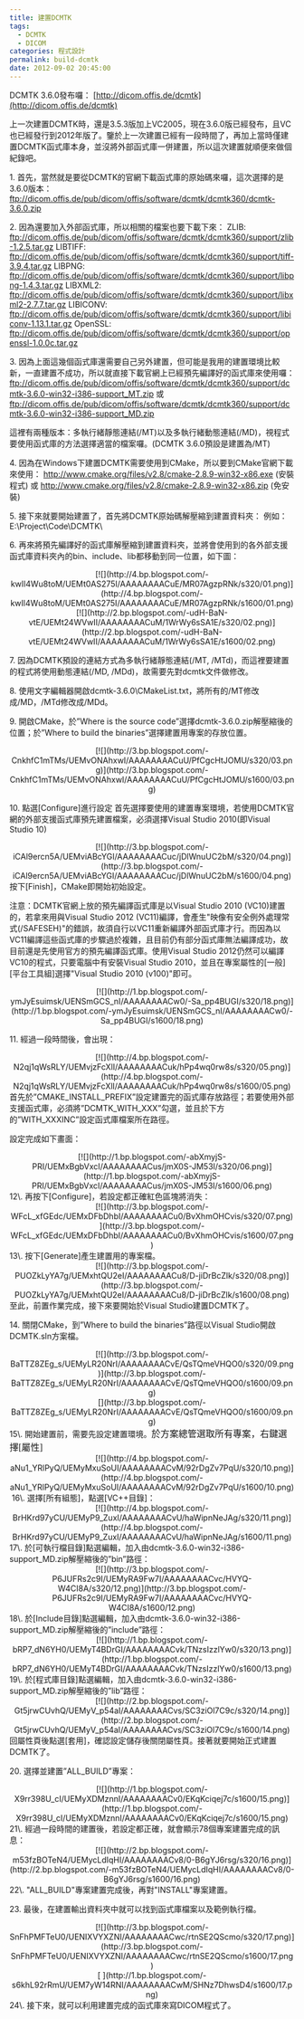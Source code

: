 ```yaml
---
title: 建置DCMTK
tags:
  - DCMTK
  - DICOM
categories: 程式設計
permalink: build-dcmtk
date: 2012-09-02 20:45:00
---
```


DCMTK 3.6.0發布囉：
[http://dicom.offis.de/dcmtk](http://dicom.offis.de/dcmtk)

上一次建置DCMTK時，還是3.5.3版加上VC2005，現在3.6.0版已經發布，且VC也已經發行到2012年版了。鑒於上一次建置已經有一段時間了，再加上當時僅建置DCMTK函式庫本身，並沒將外部函式庫一併建置，所以這次建置就順便來做個紀錄吧。

<!-- more -->

1\. 首先，當然就是要從DCMTK的官網下載函式庫的原始碼來囉，這次選擇的是3.6.0版本：
ftp://dicom.offis.de/pub/dicom/offis/software/dcmtk/dcmtk360/dcmtk-3.6.0.zip

2\. 因為還要加入外部函式庫，所以相關的檔案也要下載下來：
ZLIB:
ftp://dicom.offis.de/pub/dicom/offis/software/dcmtk/dcmtk360/support/zlib-1.2.5.tar.gz
LIBTIFF:
ftp://dicom.offis.de/pub/dicom/offis/software/dcmtk/dcmtk360/support/tiff-3.9.4.tar.gz
LIBPNG:
ftp://dicom.offis.de/pub/dicom/offis/software/dcmtk/dcmtk360/support/libpng-1.4.3.tar.gz
LIBXML2:
ftp://dicom.offis.de/pub/dicom/offis/software/dcmtk/dcmtk360/support/libxml2-2.7.7.tar.gz
LIBICONV:
ftp://dicom.offis.de/pub/dicom/offis/software/dcmtk/dcmtk360/support/libiconv-1.13.1.tar.gz
OpenSSL:
ftp://dicom.offis.de/pub/dicom/offis/software/dcmtk/dcmtk360/support/openssl-1.0.0c.tar.gz

3\. 因為上面這幾個函式庫還需要自己另外建置，但可能是我用的建置環境比較新，一直建置不成功，所以就直接下載官網上已經預先編譯好的函式庫來使用囉：
ftp://dicom.offis.de/pub/dicom/offis/software/dcmtk/dcmtk360/support/dcmtk-3.6.0-win32-i386-support_MT.zip
或
ftp://dicom.offis.de/pub/dicom/offis/software/dcmtk/dcmtk360/support/dcmtk-3.6.0-win32-i386-support_MD.zip

這裡有兩種版本：多執行緒靜態連結(/MT)以及多執行緒動態連結(/MD)，視程式要使用函式庫的方法選擇適當的檔案囉。(DCMTK 3.6.0預設是建置為/MT)

4\. 因為在Windows下建置DCMTK需要使用到CMake，所以要到CMake官網下載來使用：
http://www.cmake.org/files/v2.8/cmake-2.8.9-win32-x86.exe (安裝程式)
或
http://www.cmake.org/files/v2.8/cmake-2.8.9-win32-x86.zip (免安裝)

5\. 接下來就要開始建置了，首先將DCMTK原始碼解壓縮到建置資料夾：
例如：E:\Project\Code\DCMTK\

6\. 再來將預先編譯好的函式庫解壓縮到建置資料夾，並將會使用到的各外部支援函式庫資料夾內的bin、include、lib都移動到同一位置，如下圖：
<div class="separator" style="clear: both; text-align: center;">[![](http://4.bp.blogspot.com/-kwIl4Wu8toM/UEMt0AS275I/AAAAAAAACuE/MR07AgzpRNk/s320/01.png)](http://4.bp.blogspot.com/-kwIl4Wu8toM/UEMt0AS275I/AAAAAAAACuE/MR07AgzpRNk/s1600/01.png)</div>
<div class="separator" style="clear: both; text-align: center;">[![](http://2.bp.blogspot.com/-udH-BaN-vtE/UEMt24WVwII/AAAAAAAACuM/1WrWy6sSA1E/s320/02.png)](http://2.bp.blogspot.com/-udH-BaN-vtE/UEMt24WVwII/AAAAAAAACuM/1WrWy6sSA1E/s1600/02.png)</div>

7\. 因為DCMTK預設的連結方式為多執行緒靜態連結(/MT, /MTd)，而這裡要建置的程式將使用動態連結(/MD, /MDd)，故需要先對dcmtk文件做修改。

8\. 使用文字編輯器開啟dcmtk-3.6.0\CMakeList.txt，將所有的/MT修改成/MD，/MTd修改成/MDd。

9\. 開啟CMake，於”Where is the source code”選擇dcmtk-3.6.0.zip解壓縮後的位置；於”Where to build the binaries”選擇建置用專案的存放位置。

<div class="separator" style="clear: both; text-align: center;">[![](http://3.bp.blogspot.com/-CnkhfC1mTMs/UEMvONAhxwI/AAAAAAAACuU/PfCgcHtJOMU/s320/03.png)](http://3.bp.blogspot.com/-CnkhfC1mTMs/UEMvONAhxwI/AAAAAAAACuU/PfCgcHtJOMU/s1600/03.png)</div>

[](http://3.bp.blogspot.com/-iCAl9ercn5A/UEMviABcYGI/AAAAAAAACuc/jDlWnuUC2bM/s1600/04.png)

10\. 點選[Configure]進行設定
首先選擇要使用的建置專案環境，若使用DCMTK官網的外部支援函式庫預先建置檔案，必須選擇Visual Studio 2010(即Visual Studio 10)
<div class="separator" style="clear: both; text-align: center;"></div><div class="separator" style="clear: both; text-align: center;">[![](http://3.bp.blogspot.com/-iCAl9ercn5A/UEMviABcYGI/AAAAAAAACuc/jDlWnuUC2bM/s320/04.png)](http://3.bp.blogspot.com/-iCAl9ercn5A/UEMviABcYGI/AAAAAAAACuc/jDlWnuUC2bM/s1600/04.png)</div>
按下[Finish]，CMake即開始初始設定。

注意：DCMTK官網上放的預先編譯函式庫是以Visual Studio 2010 (VC10)建置的，若拿來用與Visual Studio 2012 (VC11)編譯，會產生"映像有安全例外處理常式(/SAFESEH)"的錯誤，故須自行以VC11重新編譯外部函式庫才行。而因為以VC11編譯這些函式庫的步驟過於複雜，且目前仍有部分函式庫無法編譯成功，故目前還是先使用官方的預先編譯函式庫。使用Visual Studio  2012仍然可以編譯VC10的程式，只要電腦中有安裝Visual Studio 2010，並且在專案屬性的[一般]\[平台工具組]選擇"Visual  Studio 2010 (v100)"即可。
<div class="separator" style="clear: both; text-align: center;">[![](http://1.bp.blogspot.com/-ymJyEsuimsk/UENSmGCS_nI/AAAAAAAACw0/-Sa_pp4BUGI/s320/18.png)](http://1.bp.blogspot.com/-ymJyEsuimsk/UENSmGCS_nI/AAAAAAAACw0/-Sa_pp4BUGI/s1600/18.png)</div>

11\. 經過一段時間後，會出現：
<div class="separator" style="clear: both; text-align: center;">[![](http://4.bp.blogspot.com/-N2qj1qWsRLY/UEMvjzFcXlI/AAAAAAAACuk/hPp4wq0rw8s/s320/05.png)](http://4.bp.blogspot.com/-N2qj1qWsRLY/UEMvjzFcXlI/AAAAAAAACuk/hPp4wq0rw8s/s1600/05.png)</div>
首先於”CMAKE_INSTALL_PREFIX”設定建置完的函式庫存放路徑；若要使用外部支援函式庫，必須將”DCMTK_WITH_XXX”勾選，並且於下方的”WITH_XXXINC”設定函式庫檔案所在路徑。 

設定完成如下畫面：
<div class="separator" style="clear: both; text-align: center;">[![](http://1.bp.blogspot.com/-abXmyjS-PRI/UEMxBgbVxcI/AAAAAAAACus/jmX0S-JM53I/s320/06.png)](http://1.bp.blogspot.com/-abXmyjS-PRI/UEMxBgbVxcI/AAAAAAAACus/jmX0S-JM53I/s1600/06.png)</div>
12\. 再按下[Configure]，若設定都正確紅色區塊將消失：

<div class="separator" style="clear: both; text-align: center;">[![](http://3.bp.blogspot.com/-WFcL_xfGEdc/UEMxDFbDhbI/AAAAAAAACu0/BvXhmOHCvis/s320/07.png)](http://3.bp.blogspot.com/-WFcL_xfGEdc/UEMxDFbDhbI/AAAAAAAACu0/BvXhmOHCvis/s1600/07.png)</div>
13\. 按下[Generate]產生建置用的專案檔。
<div class="separator" style="clear: both; text-align: center;">[![](http://3.bp.blogspot.com/-PUOZkLyYA7g/UEMxhtQU2eI/AAAAAAAACu8/D-jiDrBcZlk/s320/08.png)](http://3.bp.blogspot.com/-PUOZkLyYA7g/UEMxhtQU2eI/AAAAAAAACu8/D-jiDrBcZlk/s1600/08.png)</div>
至此，前置作業完成，接下來要開始於Visual Studio建置DCMTK了。

14\. 關閉CMake，到”Where to build the binaries”路徑以Visual Studio開啟DCMTK.sln方案檔。
<div class="separator" style="clear: both; text-align: center;">[![](http://3.bp.blogspot.com/-BaTTZ8ZEg_s/UEMyLR20NrI/AAAAAAAACvE/QsTQmeVHQO0/s320/09.png)](http://3.bp.blogspot.com/-BaTTZ8ZEg_s/UEMyLR20NrI/AAAAAAAACvE/QsTQmeVHQO0/s1600/09.png)</div>
<div class="separator" style="clear: both; text-align: center;">[](http://3.bp.blogspot.com/-BaTTZ8ZEg_s/UEMyLR20NrI/AAAAAAAACvE/QsTQmeVHQO0/s1600/09.png)</div>15\. 開始建置前，需要先設定建置環境。<span style="font-family: &quot;新細明體&quot;,&quot;serif&quot;; font-size: 12.0pt; mso-ansi-language: EN-US; mso-ascii-font-family: Calibri; mso-ascii-theme-font: minor-latin; mso-bidi-font-family: &quot;Times New Roman&quot;; mso-bidi-font-size: 11.0pt; mso-bidi-language: AR-SA; mso-bidi-theme-font: minor-bidi; mso-fareast-language: ZH-TW; mso-fareast-theme-font: minor-fareast; mso-hansi-font-family: Calibri; mso-hansi-theme-font: minor-latin;">於方案總管選取所有專案，右鍵選擇</span><span lang="EN-US" style="font-family: &quot;Calibri&quot;,&quot;sans-serif&quot;; font-size: 12.0pt; mso-ansi-language: EN-US; mso-ascii-theme-font: minor-latin; mso-bidi-font-family: &quot;Times New Roman&quot;; mso-bidi-font-size: 11.0pt; mso-bidi-language: AR-SA; mso-bidi-theme-font: minor-bidi; mso-fareast-font-family: 新細明體; mso-fareast-language: ZH-TW; mso-fareast-theme-font: minor-fareast; mso-hansi-theme-font: minor-latin;">[</span><span style="font-family: &quot;新細明體&quot;,&quot;serif&quot;; font-size: 12.0pt; mso-ansi-language: EN-US; mso-ascii-font-family: Calibri; mso-ascii-theme-font: minor-latin; mso-bidi-font-family: &quot;Times New Roman&quot;; mso-bidi-font-size: 11.0pt; mso-bidi-language: AR-SA; mso-bidi-theme-font: minor-bidi; mso-fareast-language: ZH-TW; mso-fareast-theme-font: minor-fareast; mso-hansi-font-family: Calibri; mso-hansi-theme-font: minor-latin;">屬性</span><span lang="EN-US" style="font-family: &quot;Calibri&quot;,&quot;sans-serif&quot;; font-size: 12.0pt; mso-ansi-language: EN-US; mso-ascii-theme-font: minor-latin; mso-bidi-font-family: &quot;Times New Roman&quot;; mso-bidi-font-size: 11.0pt; mso-bidi-language: AR-SA; mso-bidi-theme-font: minor-bidi; mso-fareast-font-family: 新細明體; mso-fareast-language: ZH-TW; mso-fareast-theme-font: minor-fareast; mso-hansi-theme-font: minor-latin;">]</span>

<div class="separator" style="clear: both; text-align: center;">[![](http://4.bp.blogspot.com/-aNu1_YRlPyQ/UEMyMxuSoUI/AAAAAAAACvM/92rDgZv7PqU/s320/10.png)](http://4.bp.blogspot.com/-aNu1_YRlPyQ/UEMyMxuSoUI/AAAAAAAACvM/92rDgZv7PqU/s1600/10.png)</div>
&nbsp;16\. 選擇[所有組態]，點選[VC++目錄]：

<div class="separator" style="clear: both; text-align: center;">[![](http://4.bp.blogspot.com/-BrHKrd97yCU/UEMyP9_ZuxI/AAAAAAAACvU/haWipnNeJAg/s320/11.png)](http://4.bp.blogspot.com/-BrHKrd97yCU/UEMyP9_ZuxI/AAAAAAAACvU/haWipnNeJAg/s1600/11.png)</div>
17\. 於[可執行檔目錄]點選編輯，加入由dcmtk-3.6.0-win32-i386-support_MD.zip解壓縮後的”bin”路徑： 
<div class="separator" style="clear: both; text-align: center;">[![](http://3.bp.blogspot.com/-P6JUFRs2c9I/UEMyRA9Fw7I/AAAAAAAACvc/HVYQ-W4CI8A/s320/12.png)](http://3.bp.blogspot.com/-P6JUFRs2c9I/UEMyRA9Fw7I/AAAAAAAACvc/HVYQ-W4CI8A/s1600/12.png)</div>
18\. 於[Include目錄]點選編輯，加入由dcmtk-3.6.0-win32-i386-support_MD.zip解壓縮後的”include”路徑： 
<div class="separator" style="clear: both; text-align: center;">[![](http://1.bp.blogspot.com/-bRP7_dN6YH0/UEMyT4BDrGI/AAAAAAAACvk/TNzsIzzlYw0/s320/13.png)](http://1.bp.blogspot.com/-bRP7_dN6YH0/UEMyT4BDrGI/AAAAAAAACvk/TNzsIzzlYw0/s1600/13.png)</div>
19\. 於[程式庫目錄]點選編輯，加入由dcmtk-3.6.0-win32-i386-support_MD.zip解壓縮後的”lib”路徑： 
<div class="separator" style="clear: both; text-align: center;">[![](http://2.bp.blogspot.com/-Gt5jrwCUvhQ/UEMyV_p54aI/AAAAAAAACvs/SC3ziOl7C9c/s320/14.png)](http://2.bp.blogspot.com/-Gt5jrwCUvhQ/UEMyV_p54aI/AAAAAAAACvs/SC3ziOl7C9c/s1600/14.png)</div>
回屬性頁後點選[套用]，確認設定儲存後關閉屬性頁。接著就要開始正式建置DCMTK了。

20\. 選擇並建置”ALL_BUILD”專案：
<div class="separator" style="clear: both; text-align: center;">[![](http://1.bp.blogspot.com/-X9rr398U_cI/UEMyXDMznnI/AAAAAAAACv0/EKqKciqej7c/s1600/15.png)](http://1.bp.blogspot.com/-X9rr398U_cI/UEMyXDMznnI/AAAAAAAACv0/EKqKciqej7c/s1600/15.png)</div>
21\. 經過一段時間的建置後，若設定都正確，就會顯示78個專案建置完成的訊息：
<div class="separator" style="clear: both; text-align: center;">[![](http://2.bp.blogspot.com/-m53fzBOTeN4/UEMycLdIqHI/AAAAAAAACv8/0-B6gYJ6rsg/s320/16.png)](http://2.bp.blogspot.com/-m53fzBOTeN4/UEMycLdIqHI/AAAAAAAACv8/0-B6gYJ6rsg/s1600/16.png)</div>
22\. "ALL_BUILD"專案建置完成後，再對"INSTALL"專案建置。

23\. 最後，在建置輸出資料夾中就可以找到函式庫檔案以及範例執行檔。
<div class="separator" style="clear: both; text-align: center;">[![](http://3.bp.blogspot.com/-SnFhPMFTeU0/UENIXVYXZNI/AAAAAAAACwc/rtnSE2QScmo/s320/17.png)](http://3.bp.blogspot.com/-SnFhPMFTeU0/UENIXVYXZNI/AAAAAAAACwc/rtnSE2QScmo/s1600/17.png)</div><div class="separator" style="clear: both; text-align: center;">[
](http://1.bp.blogspot.com/-s6khL92rRmU/UEM7yW14RNI/AAAAAAAACwM/SHNz7DhwsD4/s1600/17.png)</div>24\. 接下來，就可以利用建置完成的函式庫來寫DICOM程式了。